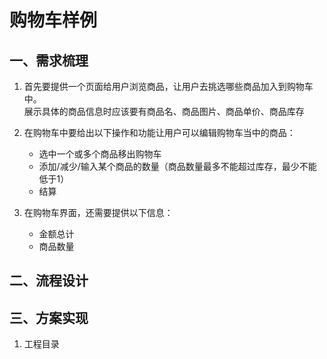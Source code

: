 # 购物车样例

## 一、需求梳理
1. 首先要提供一个页面给用户浏览商品，让用户去挑选哪些商品加入到购物车中。<br />
展示具体的商品信息时应该要有商品名、商品图片、商品单价、商品库存

2. 在购物车中要给出以下操作和功能让用户可以编辑购物车当中的商品：
   - 选中一个或多个商品移出购物车
   - 添加/减少/输入某个商品的数量（商品数量最多不能超过库存，最少不能低于1）
   - 结算
3. 在购物车界面，还需要提供以下信息：
    - 金额总计
    - 商品数量

## 二、流程设计


## 三、方案实现 

1.  工程目录

